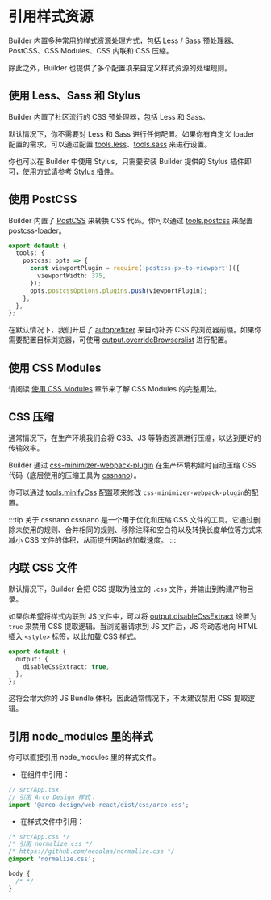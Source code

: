 # 引用样式资源

Builder 内置多种常用的样式资源处理方式，包括 Less / Sass 预处理器、PostCSS、CSS Modules、CSS 内联和 CSS 压缩。

除此之外，Builder 也提供了多个配置项来自定义样式资源的处理规则。

## 使用 Less、Sass 和 Stylus

Builder 内置了社区流行的 CSS 预处理器，包括 Less 和 Sass。

默认情况下，你不需要对 Less 和 Sass 进行任何配置。如果你有自定义 loader 配置的需求，可以通过配置 [tools.less](/api/config-tools.html#toolsless)、[tools.sass](/api/config-tools.html#toolssass) 来进行设置。

你也可以在 Builder 中使用 Stylus，只需要安装 Builder 提供的 Stylus 插件即可，使用方式请参考 [Stylus 插件](/plugins/plugin-stylus.html)。

## 使用 PostCSS

Builder 内置了 [PostCSS](https://postcss.org/) 来转换 CSS 代码。你可以通过 [tools.postcss](/api/config-tools.html#toolspostcss) 来配置 postcss-loader。

```ts
export default {
  tools: {
    postcss: opts => {
      const viewportPlugin = require('postcss-px-to-viewport')({
        viewportWidth: 375,
      });
      opts.postcssOptions.plugins.push(viewportPlugin);
    },
  },
};
```

在默认情况下，我们开启了 [autoprefixer](https://github.com/postcss/autoprefixer) 来自动补齐 CSS 的浏览器前缀。如果你需要配置目标浏览器，可使用 [output.overrideBrowserslist](/api/config-output.html#outputoverridebrowserslist) 进行配置。

## 使用 CSS Modules

请阅读 [使用 CSS Modules](/guide/basic/css-modules.html) 章节来了解 CSS Modules 的完整用法。

## CSS 压缩

通常情况下，在生产环境我们会将 CSS、JS 等静态资源进行压缩，以达到更好的传输效率。

Builder 通过 [css-minimizer-webpack-plugin](https://github.com/webpack-contrib/css-minimizer-webpack-plugin) 在生产环境构建时自动压缩 CSS 代码（底层使用的压缩工具为 [cssnano](https://cssnano.co/)）。

你可以通过 [tools.minifyCss](/api/config-tools.html#toolsminifycss) 配置项来修改 `css-minimizer-webpack-plugin`的配置。

:::tip 关于 cssnano
cssnano 是一个用于优化和压缩 CSS 文件的工具。它通过删除未使用的规则、合并相同的规则、移除注释和空白符以及转换长度单位等方式来减小 CSS 文件的体积，从而提升网站的加载速度。
:::

## 内联 CSS 文件

默认情况下，Builder 会把 CSS 提取为独立的 `.css` 文件，并输出到构建产物目录。

如果你希望将样式内联到 JS 文件中，可以将 [output.disableCssExtract](/api/config-output.html#outputdisablecssextract) 设置为 `true` 来禁用 CSS 提取逻辑。当浏览器请求到 JS 文件后，JS 将动态地向 HTML 插入 `<style>` 标签，以此加载 CSS 样式。

```ts
export default {
  output: {
    disableCssExtract: true,
  },
};
```

这将会增大你的 JS Bundle 体积，因此通常情况下，不太建议禁用 CSS 提取逻辑。

## 引用 node_modules 里的样式

你可以直接引用 node_modules 里的样式文件。

- 在组件中引用：

```ts
// src/App.tsx
// 引用 Arco Design 样式：
import '@arco-design/web-react/dist/css/arco.css';
```

- 在样式文件中引用：

```css
/* src/App.css */
/* 引用 normalize.css */
/* https://github.com/necolas/normalize.css */
@import 'normalize.css';

body {
  /* */
}
```
